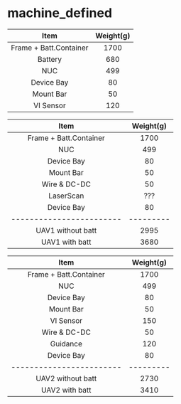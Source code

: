 # machine_defined

|          Item          |Weight(g)|
|:----------------------:|:-------:|
| Frame + Batt.Container | 1700    |
| Battery                | 680     |
| NUC                    | 499     |
| Device Bay             | 80      |
| Mount Bar              | 50      |
| VI Sensor              | 120     |


|        Item            |Weight(g)|
|:----------------------:|:-------:|
| Frame + Batt.Container | 1700    |
| NUC                    | 499     |
| Device Bay             | 80      |
| Mount Bar              | 50      |
| Wire & DC-DC           | 50      |
| LaserScan              | ???     |
| Device Bay             | 80      |
|------------------------|---------|
|     UAV1 without batt  |  2995   |
|     UAV1 with batt     |  3680   |

|        Item            |Weight(g)|
|:----------------------:|:-------:|
| Frame + Batt.Container | 1700    |
| NUC                    | 499     |
| Device Bay             | 80      |
| Mount Bar              | 50      |
| VI Sensor              | 150     |
| Wire & DC-DC           | 50      |
| Guidance               | 120     |
| Device Bay             | 80      |
|------------------------|---------|
|     UAV2 without batt  |  2730   |
|     UAV2 with batt     |  3410   |

